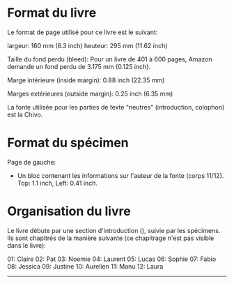 Format du livre
===============

Le format de page utilisé pour ce livre est le suivant:

largeur: 160 mm (6.3 inch)
heuteur: 295 mm (11.62 inch)

Taille du fond perdu (bleed): 
Pour un livre de 401 à 600 pages, Amazon demande un fond perdu de 3.175 mm (0.125 inch).

Marge intérieure (inside margin):
0.88 inch (22.35 mm)

Marges extérieures (outside margin):
0.25 inch (6.35 mm)

La fonte utilisée pour les parties de texte "neutres" (introduction, colophon) est la Chivo. 

Format du spécimen
=====================

Page de gauche:

- Un bloc contenant les informations sur l'auteur de la fonte (corps 11/12). Top: 1.1 inch, Left: 0.41 inch.


Organisation du livre
=====================

Le livre débute par une section d'introduction (), suivie par les spécimens. Ils sont chapitrés de la manière suivante (ce chapitrage n'est pas visible dans le livre):

01: Claire
02: Pat
03: Noemie
04: Laurent
05: Lucas
06: Sophie
07: Fabio
08: Jessica
09: Justine
10: Aurelien
11: Manu
12: Laura


***
